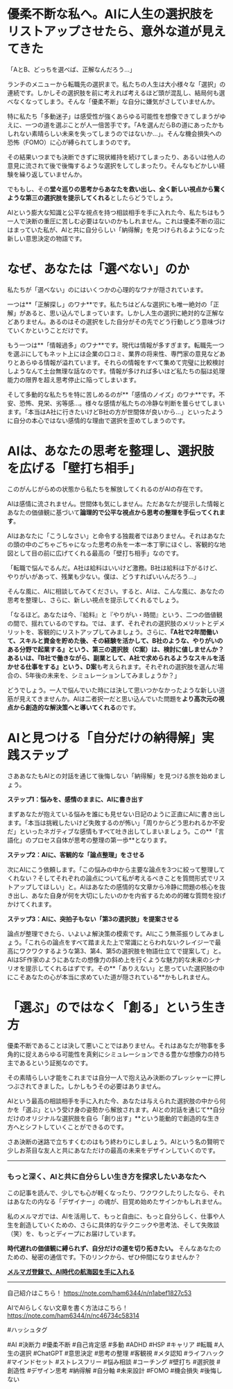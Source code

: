
# 優柔不断な私へ。AIに人生の選択肢をリストアップさせたら、意外な道が見えてきた

「AとB、どっちを選べば、正解なんだろう…」

ランチのメニューから転職先の選択まで。私たちの人生は大小様々な「選択」の連続です。しかしその選択肢を前に考えれば考えるほど頭が混乱し、結局何も選べなくなってしまう。そんな「優柔不断」な自分に嫌気がさしていませんか。

特に私たち「多動迷子」は感受性が強くあらゆる可能性を想像できてしまうがゆえに、一つの道を選ぶことが人一倍苦手です。「Aを選んだらBの道にあったかもしれない素晴らしい未来を失ってしまうのではないか…」。そんな機会損失への恐怖（FOMO）に心が縛られてしまうのです。

その結果いつまでも決断できずに現状維持を続けてしまったり、あるいは他人の意見に流されて後で後悔するような選択をしてしまったり。そんなもどかしい経験を繰り返していませんか。

でももし、その**堂々巡りの思考からあなたを救い出し、全く新しい視点から驚くような第三の選択肢を提示してくれる**としたらどうでしょう。

AIという膨大な知識と公平な視点を持つ相談相手を手に入れた今、私たちはもう一人で決断の重圧に苦しむ必要はないのかもしれません。これは優柔不断の沼にはまっていた私が、AIと共に自分らしい「納得解」を見つけられるようになった新しい意思決定の物語です。

# なぜ、あなたは「選べない」のか

私たちが「選べない」のにはいくつかの心理的なワナが隠されています。

一つは**「正解探し」のワナ**です。私たちはどんな選択にも唯一絶対の「正解」があると、思い込んでしまっています。しかし人生の選択に絶対的な正解などありません。あるのはその選択をした自分がその先でどう行動しどう意味づけていくかということだけです。

もう一つは**「情報過多」のワナ**です。現代は情報が多すぎます。転職先一つを選ぶにしてもネット上には企業の口コミ、業界の将来性、専門家の意見などありとあらゆる情報が溢れています。それらの情報をすべて集めて完璧に比較検討しようなんて土台無理な話なのです。情報が多ければ多いほど私たちの脳は処理能力の限界を超え思考停止に陥ってしまいます。

そして多動的な私たちを特に苦しめるのが**「感情のノイズ」のワナ**です。不安、恐怖、見栄、劣等感…。様々な感情が私たちの冷静な判断を曇らせてしまいます。「本当はA社に行きたいけどB社の方が世間体が良いから…」といったように自分の本心ではない感情的な理由で選択を歪めてしまうのです。

# AIは、あなたの思考を整理し、選択肢を広げる「壁打ち相手」

このがんじがらめの状態から私たちを解放してくれるのがAIの存在です。

AIは感情に流されません。世間体も気にしません。ただあなたが提示した情報とあなたの価値観に基づいて**論理的で公平な視点から思考の整理を手伝ってくれます**。

AIはあなたに「こうしなさい」と命令する独裁者ではありません。それはあなたの頭の中のごちゃごちゃになった思考の糸を一本一本丁寧にほぐし、客観的な地図として目の前に広げてくれる最高の「壁打ち相手」なのです。

「転職で悩んでるんだ。A社は給料はいいけど激務。B社は給料は下がるけど、やりがいがあって、残業も少ない。僕は、どうすればいいんだろう…」

そんな風に、AIに相談してみてください。すると、AIは、こんな風に、あなたの思考を整理し、さらに、新しい視点を提示してくれるでしょう。

「なるほど。あなたは今、『給料』と『やりがい・時間』という、二つの価値観の間で、揺れているのですね。では、まず、それぞれの選択肢のメリットとデメリットを、客観的にリストアップしてみましょう。さらに、**『A社で2年間働いて、スキルと資金を貯めた後、その経験を活かして、B社のような、やりがいのある分野で起業する』という、第三の選択肢（C案）**は、検討に値しませんか？あるいは、**『B社で働きながら、副業として、A社で求められるようなスキルを活かせる仕事をする』という、D案**も考えられます。それぞれの選択肢を選んだ場合の、5年後の未来を、シミュレーションしてみましょうか？」

どうでしょう。一人で悩んでいた時には決して思いつかなかったような新しい道筋が見えてきませんか。AIは二者択一だと思い込んでいた問題を**より高次元の視点から創造的な解決策へと導いてくれる**のです。

# AIと見つける「自分だけの納得解」実践ステップ

さああなたもAIとの対話を通じて後悔しない「納得解」を見つける旅を始めましょう。

**ステップ1：悩みを、感情のままに、AIに書き出す**

まずあなたが抱えている悩みを誰にも見せない日記のように正直にAIに書き出します。「本当は挑戦したいけど失敗するのが怖い」「周りからどう思われるか不安だ」といったネガティブな感情もすべて吐き出してしまいましょう。この**「言語化」のプロセス自体が思考の整理の第一歩**となります。

**ステップ2：AIに、客観的な「論点整理」をさせる**

次にAIにこう依頼します。「この悩みの中から主要な論点を3つに絞って整理してくれない？そしてそれぞれの論点について私が考えるべきことを質問形式でリストアップしてほしい」と。AIはあなたの感情的な文章から冷静に問題の核心を抜き出し、あなた自身が何を大切にしたいのかを内省するための的確な質問を投げかけてくれます。

**ステップ3：AIに、突拍子もない「第3の選択肢」を提案させる**

論点が整理できたら、いよいよ解決策の模索です。AIにこう無茶振りしてみましょう。「これらの論点をすべて踏まえた上で常識にとらわれないクレイジーで最高にワクワクするような第3、第4、第5の選択肢を物語仕立てで提案して」と。AIはSF作家のようにあなたの想像力の斜め上を行くような魅力的な未来のシナリオを提示してくれるはずです。その**「ありえない」と思っていた選択肢の中にこそあなたの心が本当に求めていた道が隠されている**かもしれません。

# 「選ぶ」のではなく「創る」という生き方

優柔不断であることは決して悪いことではありません。それはあなたが物事を多角的に捉えあらゆる可能性を真剣にシミュレーションできる豊かな想像力の持ち主であるという証拠なのです。

その素晴らしい才能をこれまでは自分一人で抱え込み決断のプレッシャーに押しつぶされてきました。しかしもうその必要はありません。

AIという最高の相談相手を手に入れた今、あなたは与えられた選択肢の中から何かを「選ぶ」という受け身の姿勢から解放されます。AIとの対話を通じて**自分だけのオリジナルな選択肢を自ら「創り出す」**という能動的で創造的な生き方へとシフトしていくことができるのです。

さあ決断の迷路で立ちすくむのはもう終わりにしましょう。AIという名の賢明で少しお茶目な友人と共にあなただけの最高の未来をデザインしていくのです。

---

### もっと深く、AIと共に自分らしい生き方を探求したいあなたへ

この記事を読んで、少しでも心が軽くなったり、ワクワクしたりしたなら、それはあなたの内なる「デザイナー」の魂が、目覚め始めたサインかもしれません。

私のメルマガでは、AIを活用して、もっと自由に、もっと自分らしく、仕事や人生を創造していくための、さらに具体的なテクニックや思考法、そして失敗談（笑）を、もっとディープにお届けしています。

**時代遅れの価値観に縛られず、自分だけの道を切り拓きたい。** そんなあなたのための、秘密の通信です。下のリンクから、ぜひ仲間になりませんか？

**[メルマガ登録で、AI時代の航海図を手に入れる](https://pessham.com/)**

---

自己紹介はこちら！
https://note.com/ham6344/n/n1abef1827c53

AIでAIらしくない文章を書く方法はこちら！
https://note.com/ham6344/n/nc46734c58314

#ハッシュタグ

#AI #決断力 #優柔不断 #自己肯定感 #多動 #ADHD #HSP #キャリア #転職 #人生の選択 #ChatGPT #意思決定 #思考の整理 #客観視 #メタ認知 #ライフハック #マインドセット #ストレスフリー #悩み相談 #コーチング #壁打ち #選択肢 #創造性 #デザイン思考 #納得解 #自分軸 #未来設計 #FOMO #機会損失 #後悔しない
